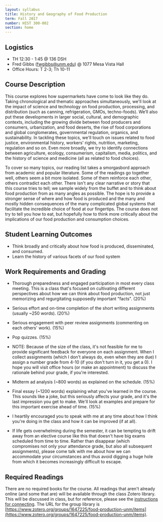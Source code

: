 ```yaml
---
layout: syllabus
title: History and Geography of Food Production
term: Fall 2017
number: HIST 300-002
section: home
---
```


## Logistics
- TH 12:30 - 1:45 @ 136 DSH
- Fred Gibbs \([fwgibbs@unm.edu](mailto:fwgibbs@unm.edu)\) @ 1077 Mesa Vista Hall
- Office Hours: T 2-3; Th 10-11

## Course Description
This course explores how supermarkets have come to look like they do. Taking chronological and thematic approaches simultaneously, we'll look at the impact of science and technology on food production, processing, and distribution (such as canning, refrigeration, GMOs, techno-foods). We’ll also put these developments in larger social, cultural, and demographic contexts, including the growing divide between food producers and consumers, urbanization, and food deserts, the rise of food corporations and global conglomerates, governmental regulation, organics, and sustainability.  In tackling these topics, we'll touch on issues related to food justice, environmental history, workers' rights, nutrition, marketing, regulation and so on. Even more broadly, we try to identify connections between agriculture, ecology, consumerism, capitalism, media, politics, and the history of science and medicine (all as related to food choices).

To cover so many topics, our reading list takes a smorgasbord approach from academic and popular literature. Some of the readings go together well, others seem a bit more isolated. Some of them reinforce each other, others contradict each other. There isn't any clear narrative or story that this course tries to tell; we sample widely from the buffet and to think about food production from as many angles as possible. The hope is to provide a stronger sense of where and how food is produced and the many and mostly hidden consequences of the many complicated global systems that facilitate the incredible choice of food at our fingertips. The course does not try to tell you how to eat, but hopefully how to think more critically about the implications of our food production and consumption choices.


## Student Learning Outcomes
- Think broadly and critically about how food is produced, disseminated, and consumed.
- Learn the history of various facets of our food system


## Work Requirements and Grading
- Thorough preparedness and engaged participation in most every class meeting. This is a class that's focused on cultivating different perspectives about how we can think about food production, not just memorizing and regurgitating supposedly important "facts". (20%)

- Serious effort and on-time completion of the short writing assignments (usually ~250 words). (20%)

- Serious engagement with peer review assignments (commenting on each others' work). (15%)

- Pop quizzes. (15%)

- NOTE: Because of the size of the class, it's not feasible for me to provide significant feedback for everyone on each assignment. When I collect assignments (which I don't always do, even when they are due) I assign a number grade from 4-10 (if you don't turn in it, you get a 0). I hope you will visit office hours (or make an appointment) to discuss the rationale behind your grade, if you're interested.

- Midterm ad analysis (~800 words) as explained on the schedule. (15%)

- Final essay (~1200 words) explaining what you've learned in the course. This sounds like a joke, but this seriously affects your grade, and it's the last impression you get to make. We'll look at examples and prepare for this important exercise ahead of time. (15%)

- I heartily encouraged you to speak with me at any time about how I think you're doing in the class and how it can be improved (if at all).

- If life gets overwhelming during the semester, it can be tempting to drift away from an elective  course like this that doesn't have big exams scheduled from time to time. Rather than disappear (which compromises not only your attendance grade, but also all subsequent assignments), please come talk with me about how we can accommodate your circumstances and thus avoid digging a huge hole from which it becomes increasingly difficult to escape.


## Required Readings
There are no required books for the course. All readings that aren't already online (and some that are) will be available through the class Zotero library. This will be discussed in class, but for reference, please see the [instructions for connecting](http://fredgibbs.net/courses/etc/zotero.html). The URL for the group library is [https://www.zotero.org/groups/1647225/food-production-unm/items](https://www.zotero.org/groups/1647225/food-production-unm/items).
